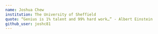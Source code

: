 ```yaml
---
name: Joshua Chew 
institution: The University of Sheffield 
quote: “Genius is 1% talent and 99% hard work…” - Albert Einstein
github_user: joshc81
---
```

